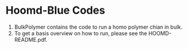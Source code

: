 # Hoomd-Blue Codes
  1. BulkPolymer contains the code to run a homo polymer chian in bulk. 
  2. To get a basis overview on how to run, please see the HOOMD-README.pdf.
